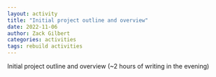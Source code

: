 ```yaml
---
layout: activity
title: "Initial project outline and overview"
date: 2022-11-06
author: Zack Gilbert
categories: activities
tags: rebuild activities
---
```


Initial project outline and overview (~2 hours of writing in the evening)
